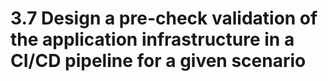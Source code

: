 # 3.7 Design a pre-check validation of the application infrastructure in a CI/CD pipeline for a given scenario
